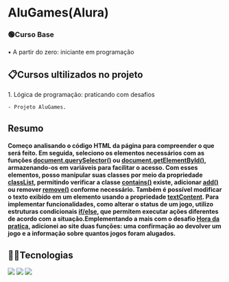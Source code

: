 <h1>AluGames(Alura)</h1>
<p></p>

<h3>🟢Curso Base</h3>
<p>• A partir do zero: iniciante em programação</p>

<h2>📋Cursos ultilizados no projeto</h2>
<p> 1. Lógica de programação: praticando com desafios
  
    - Projeto AluGames.
    
</p>
<h2>Resumo</h2>

<h4>Começo analisando o código HTML da página para compreender o que será feito. Em seguida, seleciono os elementos necessários com as funções <ins>document.querySelector()</ins> ou <ins>document.getElementById()</ins>, armazenando-os em variáveis para facilitar o acesso. Com esses elementos, posso manipular suas classes por meio da propriedade <ins>classList</ins>, permitindo verificar a classe  <ins>contains()</ins> existe, adicionar <ins>add()</ins> ou remover <ins>remove()</ins> conforme necessário. Também é possível modificar o texto exibido em um elemento usando a propriedade <ins>textContent</ins>. Para implementar funcionalidades, como alterar o status de um jogo, utilizo estruturas condicionais <ins>if/else</ins>, que permitem executar ações diferentes de acordo com a situação.Emplementando a mais com o desafio <ins>Hora da pratica</ins>, adicionei ao site duas funções: uma confirmação ao devolver um jogo e a informação sobre quantos jogos foram alugados.</h4>

## 👨‍💻Tecnologias
<div>
  <img src="https://img.shields.io/badge/HTML-orange?style=for-the-badge&logo=html5&logoColor=white">
  <img src="https://img.shields.io/badge/CSS-blue?&style=for-the-badge&logo=css3&logoColor=white">
  <img src="https://img.shields.io/badge/JavaScript-F7DF1E?style=for-the-badge&logo=javascript&logoColor=black">
</div>
